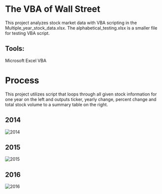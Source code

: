 # The VBA of Wall Street

This project analyzes stock market data with VBA scripting in the Multiple_year_stock_data.xlsx. The alphabetical_testing.xlsx is a smaller file for testing VBA script.

## Tools:
Microsoft Excel VBA

# Process
This project utilizes script that loops through all given stock information  for one year on the left and outputs ticker, yearly change, percent change and total stock volume to a summary table on the right. 
 
## 2014
![2014](2014.bmp)
## 2015
![2015](2015.bmp)
## 2016
![2016](2016.bmp)

